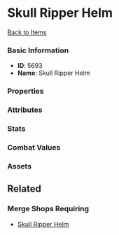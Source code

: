 # Skull Ripper Helm

<no description available>

[Back to Items](../items.md)

### Basic Information

- **ID**: 5693
- **Name**: Skull Ripper Helm

### Properties


### Attributes


### Stats


### Combat Values


### Assets


## Related

### Merge Shops Requiring

- [Skull Ripper Helm](../merge-shops/90-skull-ripper-helm.md)

